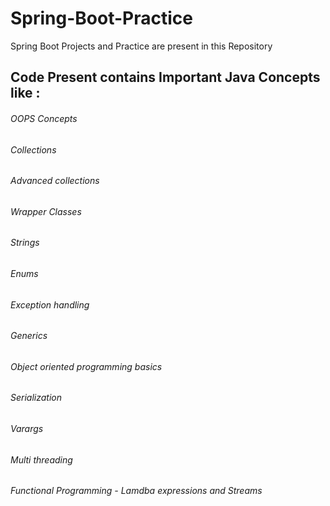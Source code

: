 # Spring-Boot-Practice
Spring Boot Projects and Practice are present in this Repository

## Code Present contains Important Java Concepts like :

###### OOPS Concepts
###### Collections
###### Advanced collections
###### Wrapper Classes
###### Strings
###### Enums
###### Exception handling
###### Generics
###### Object oriented programming basics
###### Serialization
###### Varargs
###### Multi threading
###### Functional Programming - Lamdba expressions and Streams
 
